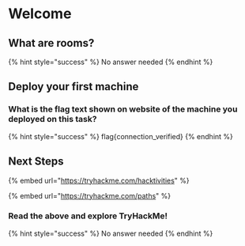 # Welcome

## What are rooms?

{% hint style="success" %}
No answer needed
{% endhint %}

## Deploy your first machine

### What is the flag text shown on website of the machine you deployed on this task?



{% hint style="success" %}
flag{connection\_verified}
{% endhint %}

## Next Steps

{% embed url="https://tryhackme.com/hacktivities" %}

{% embed url="https://tryhackme.com/paths" %}

### Read the above and explore TryHackMe!

{% hint style="success" %}
No answer needed
{% endhint %}

